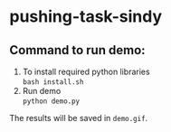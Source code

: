 # pushing-task-sindy

## Command to run demo:  
1. To install required python libraries  
`bash install.sh`  
2. Run demo  
`python demo.py`

The results will be saved in `demo.gif`.